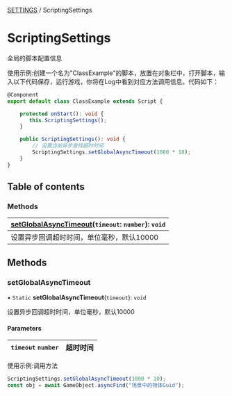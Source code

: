 [SETTINGS](../groups/Core.SETTINGS.md) / ScriptingSettings

# ScriptingSettings <Badge type="tip" text="Class" /> <Score text="ScriptingSettings" />

<span class="content-big">

全局的脚本配置信息

</span>

<span style="font-size: 14px;">

使用示例:创建一个名为"ClassExample"的脚本，放置在对象栏中，打开脚本，输入以下代码保存，运行游戏，你将在Log中看到对应方法调用信息。代码如下：

</span>

```ts
@Component
export default class ClassExample extends Script {

    protected onStart(): void {
       this.ScriptingSettings();
    }

    public ScriptingSettings(): void {
        // 设置当前异步查找超时时间
        ScriptingSettings.setGlobalAsyncTimeout(1000 * 10);
    }
}
```

## Table of contents

### Methods <Score text="Methods" /> 
| **[setGlobalAsyncTimeout](mw.ScriptingSettings.md#setglobalasynctimeout)**(`timeout`: `number`): `void`  |
| :-----|
| 设置异步回调超时时间，单位毫秒，默认10000|

## Methods

### setGlobalAsyncTimeout <Score text="setGlobalAsyncTimeout" /> 

• `Static` **setGlobalAsyncTimeout**(`timeout`): `void` 

设置异步回调超时时间，单位毫秒，默认10000

#### Parameters

| `timeout` `number` | 超时时间 |
| :------ | :------ |



<span style="font-size: 14px;">

使用示例:调用方法

</span>

```ts
ScriptingSettings.setGlobalAsyncTimeout(1000 * 10);
const obj = await GameObject.asyncFind("场景中的物体Guid");
```
